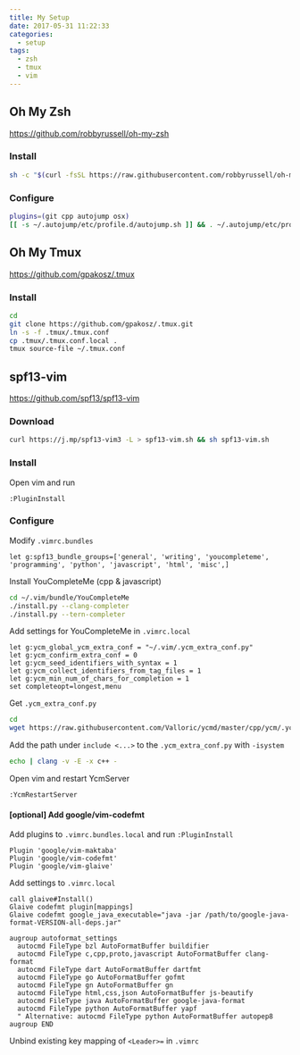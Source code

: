 ```yaml
---
title: My Setup
date: 2017-05-31 11:22:33
categories:
  - setup
tags:
  - zsh
  - tmux
  - vim
---
```


## Oh My Zsh

https://github.com/robbyrussell/oh-my-zsh

### Install

```sh
sh -c "$(curl -fsSL https://raw.githubusercontent.com/robbyrussell/oh-my-zsh/master/tools/install.sh)"
```

### Configure

```sh
plugins=(git cpp autojump osx)
[[ -s ~/.autojump/etc/profile.d/autojump.sh ]] && . ~/.autojump/etc/profile.d/autojump.sh
```

## Oh My Tmux

https://github.com/gpakosz/.tmux

### Install

```sh
cd
git clone https://github.com/gpakosz/.tmux.git
ln -s -f .tmux/.tmux.conf
cp .tmux/.tmux.conf.local .
tmux source-file ~/.tmux.conf
```

## spf13-vim

https://github.com/spf13/spf13-vim

### Download

```sh
curl https://j.mp/spf13-vim3 -L > spf13-vim.sh && sh spf13-vim.sh
```

### Install

Open vim and run

```vim
:PluginInstall
```

### Configure

Modify `.vimrc.bundles`

```vim
let g:spf13_bundle_groups=['general', 'writing', 'youcompleteme', 'programming', 'python', 'javascript', 'html', 'misc',]
```

Install YouCompleteMe (cpp & javascript)

```sh
cd ~/.vim/bundle/YouCompleteMe
./install.py --clang-completer
./install.py --tern-completer
```

Add settings for YouCompleteMe in `.vimrc.local`

```vim
let g:ycm_global_ycm_extra_conf = "~/.vim/.ycm_extra_conf.py"
let g:ycm_confirm_extra_conf = 0
let g:ycm_seed_identifiers_with_syntax = 1
let g:ycm_collect_identifiers_from_tag_files = 1
let g:ycm_min_num_of_chars_for_completion = 1
set completeopt=longest,menu
```

Get `.ycm_extra_conf.py`

```sh
cd
wget https://raw.githubusercontent.com/Valloric/ycmd/master/cpp/ycm/.ycm_extra_conf.py
```

Add the path under `include <...>` to the `.ycm_extra_conf.py` with `-isystem`

```sh
echo | clang -v -E -x c++ -
```

Open vim and restart YcmServer

```vim
:YcmRestartServer
```

#### [optional] Add google/vim-codefmt

Add plugins to `.vimrc.bundles.local` and run `:PluginInstall`

```vim
Plugin 'google/vim-maktaba'
Plugin 'google/vim-codefmt'
Plugin 'google/vim-glaive'
```

Add settings to `.vimrc.local`

```vim
call glaive#Install()
Glaive codefmt plugin[mappings]
Glaive codefmt google_java_executable="java -jar /path/to/google-java-format-VERSION-all-deps.jar"

augroup autoformat_settings
  autocmd FileType bzl AutoFormatBuffer buildifier
  autocmd FileType c,cpp,proto,javascript AutoFormatBuffer clang-format
  autocmd FileType dart AutoFormatBuffer dartfmt
  autocmd FileType go AutoFormatBuffer gofmt
  autocmd FileType gn AutoFormatBuffer gn
  autocmd FileType html,css,json AutoFormatBuffer js-beautify
  autocmd FileType java AutoFormatBuffer google-java-format
  autocmd FileType python AutoFormatBuffer yapf
  " Alternative: autocmd FileType python AutoFormatBuffer autopep8
augroup END
```

Unbind existing key mapping of `<Leader>=` in `.vimrc`
